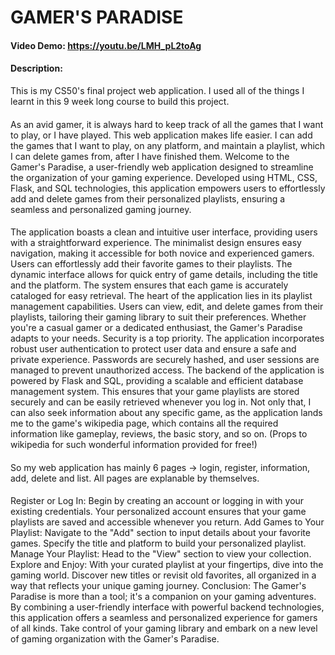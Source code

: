 # GAMER'S PARADISE
#### Video Demo:  <https://youtu.be/LMH_pL2toAg>
#### Description:
This is my CS50's final project web application. I used all of the things I learnt in this 9 week long course to build this project.
####
As an avid gamer, it is always hard to keep track of all the games that I want to play, or I have played. This web application makes life easier. I can add the games that I want to play, on any platform, and maintain a playlist, which I can delete games from, after I have finished them. Welcome to the Gamer's Paradise, a user-friendly web application designed to streamline the organization of your gaming experience. Developed using HTML, CSS, Flask, and SQL technologies, this application empowers users to effortlessly add and delete games from their personalized playlists, ensuring a seamless and personalized gaming journey.
####
The application boasts a clean and intuitive user interface, providing users with a straightforward experience. The minimalist design ensures easy navigation, making it accessible for both novice and experienced gamers.
Users can effortlessly add their favorite games to their playlists. The dynamic interface allows for quick entry of game details, including the title and the platform. The system ensures that each game is accurately cataloged for easy retrieval.
The heart of the application lies in its playlist management capabilities. Users can view, edit, and delete games from their playlists, tailoring their gaming library to suit their preferences. Whether you're a casual gamer or a dedicated enthusiast, the Gamer's Paradise adapts to your needs.
Security is a top priority. The application incorporates robust user authentication to protect user data and ensure a safe and private experience. Passwords are securely hashed, and user sessions are managed to prevent unauthorized access.
The backend of the application is powered by Flask and SQL, providing a scalable and efficient database management system. This ensures that your game playlists are stored securely and can be easily retrieved whenever you log in.
Not only that, I can also seek information about any specific game, as the application lands me to the game's wikipedia page, which contains all the required information like gameplay, reviews, the basic story, and so on.
(Props to wikipedia for such wonderful information provided for free!)
####
So my web application has mainly 6 pages -> login, register, information, add, delete and list.
All pages are explanable by themselves. 
####
Register or Log In:
Begin by creating an account or logging in with your existing credentials. Your personalized account ensures that your game playlists are saved and accessible whenever you return.
Add Games to Your Playlist:
Navigate to the "Add" section to input details about your favorite games. Specify the title and platform to build your personalized playlist.
Manage Your Playlist:
Head to the "View" section to view your collection. 
Explore and Enjoy:
With your curated playlist at your fingertips, dive into the gaming world. Discover new titles or revisit old favorites, all organized in a way that reflects your unique gaming journey.
Conclusion:
The Gamer's Paradise is more than a tool; it's a companion on your gaming adventures. By combining a user-friendly interface with powerful backend technologies, this application offers a seamless and personalized experience for gamers of all kinds. Take control of your gaming library and embark on a new level of gaming organization with the Gamer's Paradise.

